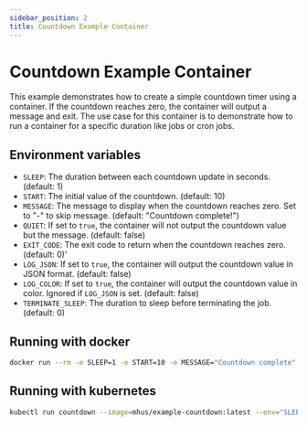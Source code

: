 ```yaml
---
sidebar_position: 2
title: Countdown Example Container
---
```


# Countdown Example Container

This example demonstrates how to create a simple countdown timer using a container. If the countdown reaches zero, 
the container will output a message and exit. The use case for this container is to demonstrate how to run a container 
for a specific duration like jobs or cron jobs.

## Environment variables

- `SLEEP`: The duration between each countdown update in seconds. (default: 1)
- `START`: The initial value of the countdown. (default: 10)
- `MESSAGE`: The message to display when the countdown reaches zero. Set to "-" to skip message. (default: "Countdown complete!")
- `QUIET`: If set to `true`, the container will not output the countdown value but the message. (default: false)
- `EXIT_CODE`: The exit code to return when the countdown reaches zero. (default: 0)'
- `LOG_JSON`: If set to `true`, the container will output the countdown value in JSON format. (default: false)
- `LOG_COLOR`: If set to `true`, the container will output the countdown value in color. Ignored if `LOG_JSON` is set. (default: false)
- `TERMINATE_SLEEP`: The duration to sleep before terminating the job. (default: 0)

## Running with docker

```bash
docker run --rm -e SLEEP=1 -e START=10 -e MESSAGE="Countdown complete" -e QUIET=false mhus/example-countdown:latest 
```

## Running with kubernetes

```bash
kubectl run countdown --image=mhus/example-countdown:latest --env="SLEEP=1" --env="START=10" --env="MESSAGE=Countdown complete" --restart=Never
```

